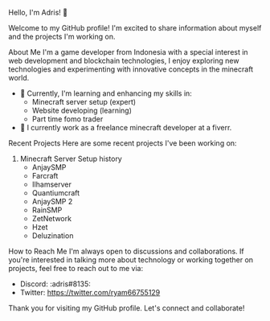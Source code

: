 Hello, I'm Adris! 👋

Welcome to my GitHub profile! I'm excited to share information about myself and the projects I'm working on.

About Me
I'm a game developer from Indonesia with a special interest in web development and blockchain technologies,
I enjoy exploring new technologies and experimenting with innovative concepts in the minecraft world.

- 🌱 Currently, I'm learning and enhancing my skills in:
  - Minecraft server setup (expert)
  - Website developing (learning)
  - Part time fomo trader
- 💼 I currently work as a freelance minecraft developer at a fiverr.

Recent Projects
Here are some recent projects I've been working on:

1. Minecraft Server Setup history
   - AnjaySMP
   - Farcraft
   - Ilhamserver
   - Quantiumcraft
   - AnjaySMP 2
   - RainSMP
   - ZetNetwork
   - Hzet
   - Deluzination

How to Reach Me
I'm always open to discussions and collaborations. If you're interested in talking more about technology or working together on projects, feel free to reach out to me via:

- Discord: :adris#8135:
- Twitter: https://twitter.com/ryam66755129

Thank you for visiting my GitHub profile. Let's connect and collaborate!
